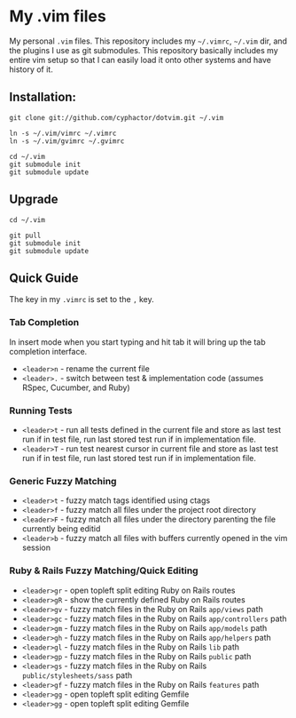 # My .vim files

My personal `.vim` files. This repository includes my `~/.vimrc`, `~/.vim` dir, and the plugins I use as git submodules. This repository basically includes my entire vim setup so that I can easily load it onto other systems and have history of it.

## Installation:

    git clone git://github.com/cyphactor/dotvim.git ~/.vim

    ln -s ~/.vim/vimrc ~/.vimrc
    ln -s ~/.vim/gvimrc ~/.gvimrc

    cd ~/.vim
    git submodule init
    git submodule update

## Upgrade

    cd ~/.vim

    git pull
    git submodule init
    git submodule update

## Quick Guide

The <leader> key in my `.vimrc` is set to the `,` key.

### Tab Completion

In insert mode when you start typing and hit tab it will bring up the tab completion interface.

* `<leader>n` - rename the current file
* `<leader>.` - switch between test & implementation code (assumes RSpec, Cucumber, and Ruby)

### Running Tests

* `<leader>t` - run all tests defined in the current file and store as last test run if in test file, run last stored test run if in implementation file.
* `<leader>T` - run test nearest cursor in current file and store as last test run if in test file, run last stored test run if in implementation file.

### Generic Fuzzy Matching

* `<leader>t` - fuzzy match tags identified using ctags
* `<leader>f` - fuzzy match all files under the project root directory 
* `<leader>F` - fuzzy match all files under the directory parenting the file currently being editid
* `<leader>b` - fuzzy match all files with buffers currently opened in the vim session

### Ruby & Rails Fuzzy Matching/Quick Editing

* `<leader>gr` - open topleft split editing Ruby on Rails routes
* `<leader>gR` - show the currently defined Ruby on Rails routes
* `<leader>gv` - fuzzy match files in the Ruby on Rails `app/views` path
* `<leader>gc` - fuzzy match files in the Ruby on Rails `app/controllers` path
* `<leader>gm` - fuzzy match files in the Ruby on Rails `app/models` path
* `<leader>gh` - fuzzy match files in the Ruby on Rails `app/helpers` path
* `<leader>gl` - fuzzy match files in the Ruby on Rails `lib` path
* `<leader>gp` - fuzzy match files in the Ruby on Rails `public` path
* `<leader>gs` - fuzzy match files in the Ruby on Rails `public/stylesheets/sass` path
* `<leader>gf` - fuzzy match files in the Ruby on Rails `features` path
* `<leader>gg` - open topleft split editing Gemfile
* `<leader>gg` - open topleft split editing Gemfile

